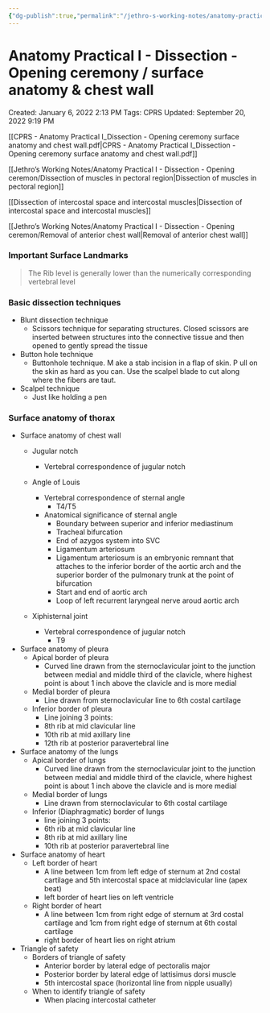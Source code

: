 ```yaml
---
{"dg-publish":true,"permalink":"/jethro-s-working-notes/anatomy-practical-i-dissection-opening-ceremon/","dgPassFrontmatter":true}
---
```



# Anatomy Practical I - Dissection - Opening ceremony / surface anatomy & chest wall

Created: January 6, 2022 2:13 PM
Tags: CPRS
Updated: September 20, 2022 9:19 PM

[[CPRS - Anatomy Practical I_Dissection - Opening ceremony surface anatomy and chest wall.pdf\|CPRS - Anatomy Practical I_Dissection - Opening ceremony surface anatomy and chest wall.pdf]]

[[Jethro’s Working Notes/Anatomy Practical I - Dissection - Opening ceremon/Dissection of muscles in pectoral region\|Dissection of muscles in pectoral region]]

[[Dissection of intercostal space and intercostal muscles\|Dissection of intercostal space and intercostal muscles]]

[[Jethro’s Working Notes/Anatomy Practical I - Dissection - Opening ceremon/Removal of anterior chest wall\|Removal of anterior chest wall]]

### Important Surface Landmarks

> The Rib level is generally lower than the numerically corresponding vertebral level
> 

### Basic dissection techniques

- Blunt dissection technique
    - Scissors technique for separating structures. Closed scissors are inserted between structures into the connective tissue and then opened to gently spread the tissue
- Button hole technique
    - Buttonhole technique. M ake a stab incision in a flap of skin. P ull on the skin as hard as you can. Use the scalpel blade to cut along where the fibers are taut.
- Scalpel technique
    - Just like holding a pen

### Surface anatomy of thorax

- Surface anatomy of chest wall
    - Jugular notch
        - Vertebral correspondence of jugular notch
    - Angle of Louis
        - Vertebral correspondence of sternal angle
            - T4/T5
        - Anatomical significance of sternal angle
            - Boundary between superior and inferior mediastinum
            - Tracheal bifurcation
            - End of azygos system into SVC
            - Ligamentum arteriosum
            - Ligamentum arteriosum is an embryonic remnant that attaches to the inferior border of the aortic arch and the superior border of the pulmonary trunk at the point of bifurcation
            - Start and end of aortic arch
            - Loop of left recurrent laryngeal nerve aroud aortic arch
            
    - Xiphisternal joint
        - Vertebral correspondence of jugular notch
            - T9
- Surface anatomy of pleura
    - Apical border of pleura
        - Curved line drawn from the sternoclavicular joint to the junction between medial and middle third of the clavicle, where highest point is about 1 inch above the clavicle and is more medial
    - Medial border of pleura
        - Line drawn from sternoclavicular line to 6th costal cartilage
    - Inferior border of pleura
        - Line joining 3 points:
        - 8th rib at mid clavicular line
        - 10th rib at mid axillary line
        - 12th rib at posterior paravertebral line
- Surface anatomy of the lungs
    - Apical border of lungs
        - Curved line drawn from the sternoclavicular joint to the junction between medial and middle third of the clavicle, where highest point is about 1 inch above the clavicle and is more medial
    - Medial border of lungs
        - Line drawn from sternoclavicular to 6th costal cartilage
    - Inferior (Diaphragmatic) border of lungs
        - line joining 3 points:
        - 6th rib at mid clavicular line
        - 8th rib at mid axillary line
        - 10th rib at posterior paravertebral line
- Surface anatomy of heart
    - Left border of heart
        - A line between 1cm from left edge of sternum at 2nd costal cartilage and 5th intercostal space at midclavicular line (apex beat)
        - left border of heart lies on left ventricle
    - Right border of heart
        - A line between 1cm from right edge of sternum at 3rd costal cartilage and 1cm from right edge of sternum at 6th costal cartilage
        - right border of heart lies on right atrium
- Triangle of safety
    - Borders of triangle of safety
        - Anterior border by lateral edge of pectoralis major
        - Posterior border by lateral edge of lattisimus dorsi muscle
        - 5th intercostal space (horizontal line from nipple usually)
    - When to identify triangle of safety
        - When placing intercostal catheter